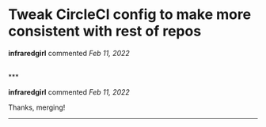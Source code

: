 # Tweak CircleCI config to make more consistent with rest of repos

**infraredgirl** commented *Feb 11, 2022*


<br />
***


**infraredgirl** commented *Feb 11, 2022*

Thanks, merging!
***

